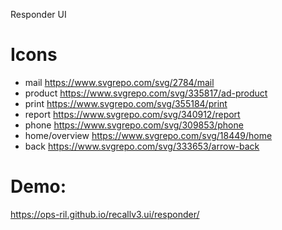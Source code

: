 Responder UI

# Icons
- mail  https://www.svgrepo.com/svg/2784/mail
- product https://www.svgrepo.com/svg/335817/ad-product
- print https://www.svgrepo.com/svg/355184/print
- report https://www.svgrepo.com/svg/340912/report
- phone https://www.svgrepo.com/svg/309853/phone
- home/overview https://www.svgrepo.com/svg/18449/home
- back https://www.svgrepo.com/svg/333653/arrow-back

# Demo:
https://ops-ril.github.io/recallv3.ui/responder/
